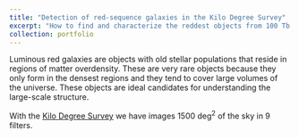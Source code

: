 ```yaml
---
title: "Detection of red-sequence galaxies in the Kilo Degree Survey"
excerpt: "How to find and characterize the reddest objects from 100 Tb of data <br/><img src='/images/redsq/lrg.png'>"
collection: portfolio
---
```


Luminous red galaxies are objects with old stellar populations that reside in regions of matter overdensity. 
These are very rare objects because they only form in the densest regions and they tend to cover large volumes 
of the universe. These objects are ideal candidates for understanding the large-scale structure.

With the [Kilo Degree Survey](http://kids.strw.leidenuniv.nl/) we have images 1500 deg<sup>2</sup> of the sky in 9 filters.

